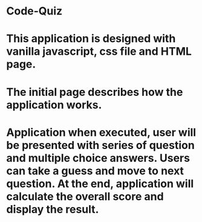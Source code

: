# Code-Quiz
# This application is designed with vanilla javascript, css file and HTML page.
# The initial page describes how the application works. 
# Application when executed, user will be presented with series of question and multiple choice answers. Users can take a guess and move to next question. At the end, application will calculate the overall score and display the result.
